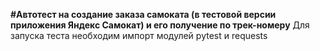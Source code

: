 **#Автотест на создание заказа самоката (в тестовой версии приложения Яндекс Самокат) и его получение по трек-номеру**
Для запуска теста необходим импорт модулей pytest и requests
